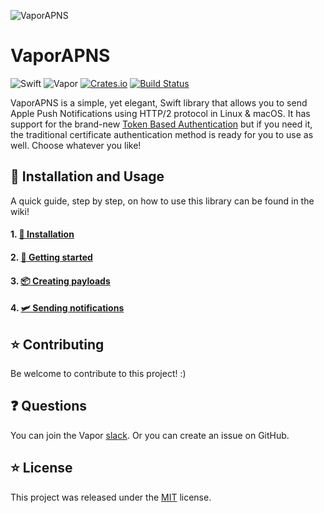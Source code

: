 ![VaporAPNS](https://cloud.githubusercontent.com/assets/4346200/19014987/344c5014-87fb-11e6-8727-3a687117c17e.png)

# VaporAPNS

![Swift](http://img.shields.io/badge/swift-3.1-brightgreen.svg)
![Vapor](https://img.shields.io/badge/Vapor-1.5.15-green.svg)
[![Crates.io](https://img.shields.io/crates/l/rustc-serialize.svg?maxAge=2592000)]()
[![Build Status](https://travis-ci.org/matthijs2704/vapor-apns.svg?branch=master)](https://travis-ci.org/matthijs2704/vapor-apns)

VaporAPNS is a simple, yet elegant, Swift library that allows you to send Apple Push Notifications using HTTP/2 protocol in Linux & macOS. It has support for the brand-new [Token Based Authentication](https://developer.apple.com/videos/play/wwdc2016/724/) but if you need it, the traditional certificate authentication method is ready for you to use as well. Choose whatever you like!

## 🚀 Installation and Usage

A quick guide, step by step, on how to use this library can be found in the wiki!
#### 1. [🔧 Installation](https://github.com/matthijs2704/vapor-apns/wiki/🔧-Installation)
#### 2. [🚀 Getting started](https://github.com/matthijs2704/vapor-apns/wiki/🚀-Getting-started)
#### 3. [📦 Creating payloads](https://github.com/matthijs2704/vapor-apns/wiki/📦-Creating-payloads)
#### 4. [🛩 Sending notifications](https://github.com/matthijs2704/vapor-apns/wiki/🛩-Sending-notifications)

## ⭐ Contributing

Be welcome to contribute to this project! :)

## ❓ Questions

You can join the Vapor [slack](http://vapor.team). Or you can create an issue on GitHub.

## ⭐ License

This project was released under the [MIT](LICENSE.md) license.
